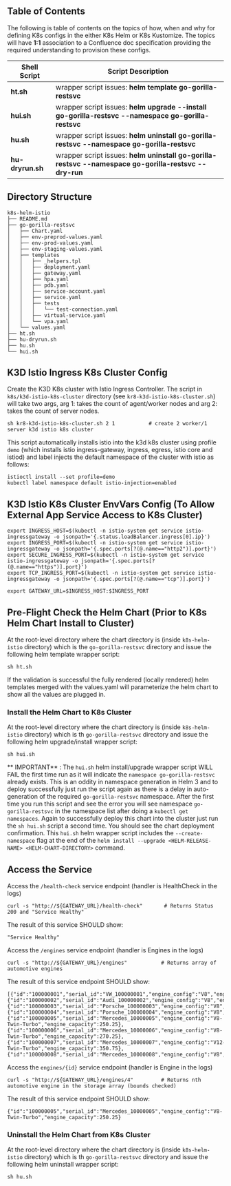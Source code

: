 ## Table of Contents

The following is table of contents on the topics of how, when and why for defining K8s configs
in the either K8s Helm or K8s Kustomize. The topics will have **1:1** association to a Confluence doc specification providing the required understanding to provision these configs.


| Shell Script        |             Script Description                                                                                           |
| --------------------| -------------------------------------------------------------------------------------------------------------------------|
| **ht.sh**           |  wrapper script issues: **helm template go-gorilla-restsvc <chart-directory>**                                           |
| **hui.sh**          |  wrapper script issues: **helm upgrade --install go-gorilla-restsvc --namespace go-gorilla-restsvc <chart-directory>**   |
| **hu.sh**           |  wrapper script issues: **helm uninstall go-gorilla-restsvc --namespace go-gorilla-restsvc**                             |
| **hu-dryrun.sh**    |  wrapper script issues: **helm uninstall go-gorilla-restsvc --namespace go-gorilla-restsvc <chart-directory> --dry-run** |




## Directory Structure

```
k8s-helm-istio
├── README.md
├── go-gorilla-restsvc
│   ├── Chart.yaml
│   ├── env-preprod-values.yaml
│   ├── env-prod-values.yaml
│   ├── env-staging-values.yaml
│   ├── templates
│   │   ├── _helpers.tpl
│   │   ├── deployment.yaml
│   │   ├── gateway.yaml
│   │   ├── hpa.yaml
│   │   ├── pdb.yaml
│   │   ├── service-account.yaml
│   │   ├── service.yaml
│   │   ├── tests
│   │   │   └── test-connection.yaml
│   │   ├── virtual-service.yaml
│   │   └── vpa.yaml
│   └── values.yaml
├── ht.sh
├── hu-dryrun.sh
├── hu.sh
└── hui.sh
```


## K3D Istio Ingress K8s Cluster Config

Create the K3D K8s cluster with Istio Ingress Controller. The script in `k8s/k3d-istio-k8s-cluster` directory (see `kr8-k3d-istio-k8s-cluster.sh`) will take two args, arg 1: takes the count of agent/worker nodes and arg 2: takes the count of server nodes. 

```
sh kr8-k3d-istio-k8s-cluster.sh 2 1           # create 2 worker/1 server k3d istio k8s cluster
```

This script automatically installs istio into the k3d k8s cluster using profile `demo` (which installs istio ingress-gateway, ingress, egress, istio core and istiod) and label injects the default namespace of the cluster with istio as follows:

```
istioctl install --set profile=demo
kubectl label namespace default istio-injection=enabled
```

## K3D Istio K8s Cluster EnvVars Config (To Allow External App Service Access to K8s Cluster)

```
export INGRESS_HOST=$(kubectl -n istio-system get service istio-ingressgateway -o jsonpath='{.status.loadBalancer.ingress[0].ip}')
export INGRESS_PORT=$(kubectl -n istio-system get service istio-ingressgateway -o jsonpath='{.spec.ports[?(@.name=="http2")].port}')
export SECURE_INGRESS_PORT=$(kubectl -n istio-system get service istio-ingressgateway -o jsonpath='{.spec.ports[?(@.name=="https")].port}')
export TCP_INGRESS_PORT=$(kubectl -n istio-system get service istio-ingressgateway -o jsonpath='{.spec.ports[?(@.name=="tcp")].port}')

export GATEWAY_URL=$INGRESS_HOST:$INGRESS_PORT
```






## Pre-Flight Check the Helm Chart (Prior to K8s Helm Chart Install to Cluster)

At the root-level directory where the chart directory is (inside `k8s-helm-istio` directory) which is
the `go-gorilla-restsvc` directory and issue the following helm template wrapper script:

```
sh ht.sh  
```


If the validation is successful the fully rendered (locally rendered) helm templates merged with the values.yaml will parameterize the helm chart to show all the values are plugged in.


### Install the Helm Chart to K8s Cluster 

At the root-level directory where the chart directory is (inside `k8s-helm-istio` directory) which is th
`go-gorilla-restsvc` directory and issue the following helm upgrade/install wrapper script:

```
sh hui.sh
```


** IMPORTANT** : The `hui.sh` helm install/upgrade wrapper script WILL FAIL the first time run as it will indicate the `namespace go-gorilla-restsvc` already exists. This is an oddity in namespace generation in Helm 3 and to deploy successfully just run the script again as there is a delay in auto-generation of the required `go-gorilla-restsvc` namespace. After the first time you run this script and see the error you will see namespace `go-gorilla-restsvc` in the namespace list after doing a `kubectl get namespaces`. Again to successfully deploy this chart into the cluster just run the `sh hui.sh` script a second time. You should see the chart deployment confirmation. This `hui.sh` helm wrapper script includes the `--create-namespace` flag at the end of the `helm install --upgrade <HELM-RELEASE-NAME> <HELM-CHART-DIRECTORY>` command.



## Access the Service 

Access the `/health-check` service endpoint (handler is HealthCheck in the logs)
```
curl -s "http://${GATEWAY_URL}/health-check"       # Returns Status 200 and "Service Healthy"
```

The result of this service SHOULD show:
```
"Service Healthy"
```

Access the `/engines` service endpoint (handler is Engines in the logs)
```
curl -s "http://${GATEWAY_URL}/engines"           # Returns array of automotive engines
```

The result of this service endpoint SHOULD show:
```
[{"id":"100000001","serial_id":"VW_100000001","engine_config":"V8","engine_capacity":250.5},{"id":"100000002","serial_id":"Audi_100000002","engine_config":"V8","engine_capacity":220.5},{"id":"100000003","serial_id":"Porsche_100000003","engine_config":"V8","engine_capacity":50.5},{"id":"100000004","serial_id":"Porsche_100000004","engine_config":"V8","engine_capacity":270.5},{"id":"100000005","serial_id":"Mercedes_10000005","engine_config":"V8-Twin-Turbo","engine_capacity":250.25},{"id":"100000006","serial_id":"Mercedes_10000006","engine_config":"V8-Twin-Turbo","engine_capacity":270.25},{"id":"100000007","serial_id":"Mercedes_10000007","engine_config":"V12-Twin-Turbo","engine_capacity":350.75},{"id":"100000008","serial_id":"Mercedes_10000008","engine_config":"V8","engine_capacity":250.5}]
```

Access the `engines/{id}` service endpoint (handler is Engine in the logs)
```
curl -s "http://${GATEWAY_URL}/engines/4"         # Returns nth automotive engine in the storage array (bounds checked)
```

The result of this service endpoint SHOULD show:
```
{"id":"100000005","serial_id":"Mercedes_10000005","engine_config":"V8-Twin-Turbo","engine_capacity":250.25}
```




### Uninstall the Helm Chart from K8s Cluster 

At the root-level directory where the chart directory is (inside `k8s-helm-istio` directory) which is th
`go-gorilla-restsvc` directory and issue the following helm uninstall wrapper script:

```
sh hu.sh
```